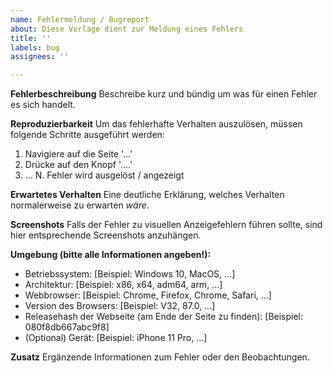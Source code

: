 ```yaml
---
name: Fehlermeldung / Bugreport
about: Diese Vorlage dient zur Meldung eines Fehlers
title: ''
labels: bug
assignees: ''

---
```


**Fehlerbeschreibung**
Beschreibe kurz und bündig um was für einen Fehler es sich handelt.

**Reproduzierbarkeit**
Um das fehlerhafte Verhalten auszulösen, müssen folgende Schritte ausgeführt werden:
1. Navigiere auf die Seite '...'
2. Drücke auf den Knopf '....'
3. ...
N. Fehler wird ausgelöst / angezeigt

**Erwartetes Verhalten**
Eine deutliche Erklärung, welches Verhalten normalerweise zu erwarten *wäre*.

**Screenshots**
Falls der Fehler zu visuellen Anzeigefehlern führen sollte, sind hier entsprechende Screenshots anzuhängen.

**Umgebung (bitte alle Informationen angeben!):**
 - Betriebssystem: [Beispiel: Windows 10, MacOS, ...]
 - Architektur: [Beispiel: x86, x64, adm64, arm, ...]
 - Webbrowser: [Beispiel: Chrome, Firefox, Chrome, Safari, ...]
 - Version des Browsers: [Beispiel: V32, 87.0, ...]
 - Releasehash der Webseite (am Ende der Seite zu finden): [Beispiel: 080f8db667abc9f8]
 - (Optional) Gerät: [Beispiel: iPhone 11 Pro, ...]

**Zusatz**
Ergänzende Informationen zum Fehler oder den Beobachtungen.
